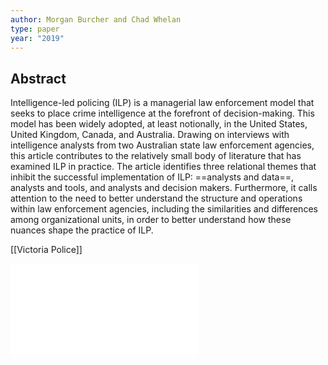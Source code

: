 ```yaml
---
author: Morgan Burcher and Chad Whelan
type: paper
year: "2019"
---
```

## Abstract
Intelligence-led policing (ILP) is a managerial law enforcement model that seeks to place crime intelligence at the forefront of decision-making. This model has been widely adopted, at least notionally, in the United States, United Kingdom, Canada, and Australia. Drawing on interviews with intelligence analysts from two Australian state law enforcement agencies, this article contributes to the relatively small body of literature that has examined ILP in practice. The article identifies three relational themes that inhibit the successful implementation of ILP: ==analysts and data==, analysts and tools, and analysts and decision makers. Furthermore, it calls attention to the need to better understand the structure and operations within law enforcement agencies, including the similarities and differences among organizational units, in order to better understand how these nuances shape the practice of ILP.

[[Victoria Police]]

![](../../../../meri-public/garden/845e3b81258103c0af6eb772deae8e8f.pdf)